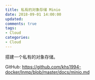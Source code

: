 ```yaml
---
title: 私有的对象存储 Minio
date: 2018-09-01 14:00:00
updated:
comments: true
tags:
- Cloud
categories:
- Cloud
---
```


搭建一个私有的对象存储。

<!--more-->

GitHub: https://github.com/khs1994-docker/lnmp/blob/master/docs/minio.md
